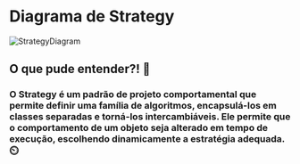 # Diagrama de Strategy

![StrategyDiagram](https://github.com/user-attachments/assets/5f9eccb6-63d8-45d7-b892-48d256873621)

## O que pude entender?! 📔

### O Strategy é um padrão de projeto comportamental que permite definir uma família de algoritmos, encapsulá-los em classes separadas e torná-los intercambiáveis. Ele permite que o comportamento de um objeto seja alterado em tempo de execução, escolhendo dinamicamente a estratégia adequada. ⏲️
